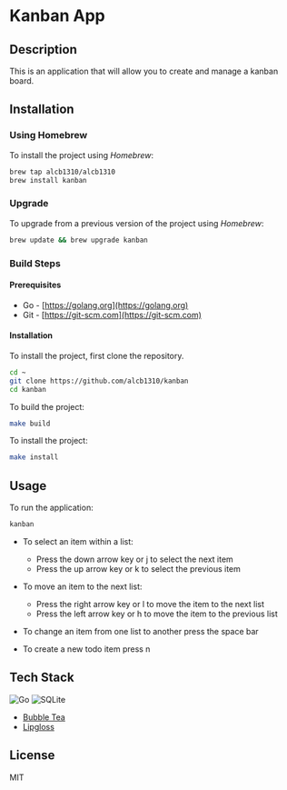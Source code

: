 # Kanban App

## Description

This is an application that will allow you to create and manage a kanban board.

## Installation

### Using Homebrew

To install the project using *Homebrew*:

```bash
brew tap alcb1310/alcb1310
brew install kanban
```

### Upgrade

To upgrade from a previous version of the project using *Homebrew*:

```bash
brew update && brew upgrade kanban
```


### Build Steps

#### Prerequisites

- Go - [https://golang.org](https://golang.org)
- Git - [https://git-scm.com](https://git-scm.com)

#### Installation

To install the project, first clone the repository.

```bash
cd ~
git clone https://github.com/alcb1310/kanban
cd kanban
```

To build the project:

```bash
make build
```

To install the project:

```bash
make install
```

## Usage

To run the application:

```bash
kanban
```

- To select an item within a list:
    - Press the down arrow key or j to select the next item
    - Press the up arrow key or k to select the previous item

- To move an item to the next list:
    - Press the right arrow key or l to move the item to the next list
    - Press the left arrow key or h to move the item to the previous list

- To change an item from one list to another press the space bar

- To create a new todo item press n

## Tech Stack

![Go](https://img.shields.io/badge/go-%2300ADD8.svg?style=for-the-badge&logo=go&logoColor=white)
![SQLite](https://img.shields.io/badge/sqlite-%2307405e.svg?style=for-the-badge&logo=sqlite&logoColor=white)

- [Bubble Tea](https://github.com/charmbracelet/bubbletea)
- [Lipgloss](https://github.com/charmbracelet/lipgloss)

## License

MIT
